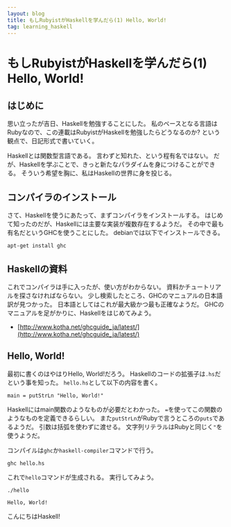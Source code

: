 ```yaml
---
layout: blog
title: もしRubyistがHaskellを学んだら(1) Hello, World!
tag: learning_haskell
---
```


# もしRubyistがHaskellを学んだら(1) Hello, World!

## はじめに

思い立ったが吉日、Haskellを勉強することにした。
私のベースとなる言語はRubyなので、この連載はRubyistがHaskellを勉強したらどうなるのか? という観点で、日記形式で書いていく。

Haskellとは関数型言語である。
言わずと知れた、という程有名ではない。
だが、Haskellを学ぶことで、きっと新たなパラダイムを身につけることができる。
そういう希望を胸に、私はHaskellの世界に身を投じる。

## コンパイラのインストール

さて、Haskellを使うにあたって、まずコンパイラをインストールする。
はじめて知ったのだが、Haskellには主要な実装が複数存在するようだ。
その中で最も有名だというGHCを使うことにした。
debianでは以下でインストールできる。

~~~~
apt-get install ghc
~~~~

## Haskellの資料

これでコンパイラは手に入ったが、使い方がわからない。
資料かチュートリアルを探さなければならない。
少し検索したところ、GHCのマニュアルの日本語訳が見つかった。
日本語としてはこれが最大級かつ最も正確なようだ。
GHCのマニュアルを足がかりに、Haskellをはじめてみよう。

- [http://www.kotha.net/ghcguide_ja/latest/](http://www.kotha.net/ghcguide_ja/latest/)

## Hello, World!

最初に書くのはやはりHello, World!だろう。
Haskellのコードの拡張子は`.hs`だという事を知った。
`hello.hs`として以下の内容を書く。

~~~~
main = putStrLn "Hello, World!"
~~~~

Haskellにはmain関数のようなものが必要だとわかった。
`=`を使ってこの関数のようなものを定義できるらしい。
また`putStrLn`がRubyで言うところの`puts`であるようだ。
引数は括弧を使わずに渡せる。
文字列リテラルはRubyと同じく`"`を使うようだ。

コンパイルは`ghc`か`haskell-compiler`コマンドで行う。

~~~~
ghc hello.hs
~~~~

これで`hello`コマンドが生成される。
実行してみよう。

~~~~
./hello
~~~~

~~~~
Hello, World!
~~~~

こんにちはHaskell!
